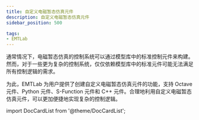 ```yaml
---
title: 自定义电磁暂态仿真元件
description: 自定义电磁暂态仿真元件
sidebar_position: 500

tags: 
- EMTLab
---
```



通常情况下，电磁暂态仿真的控制系统可以通过模型库中的标准控制元件来构建。然而，对于一些更为复杂的控制系统，仅仅依赖模型库中的标准元件可能无法满足所有控制逻辑的需求。  

为此，EMTLab 为用户提供了创建自定义电磁暂态仿真元件的功能，支持 Octave 元件、Python 元件、S-Function 元件和 C++ 元件。合理地利用自定义电磁暂态仿真元件，可以更加便捷地实现复杂的控制逻辑。

import DocCardList from '@theme/DocCardList';

<DocCardList />

